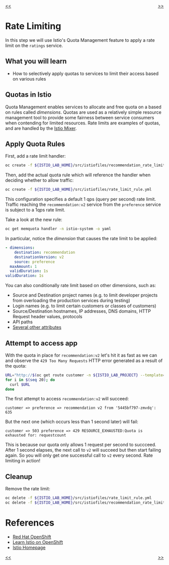 <div>
 <div style="float: left"><a href="./03-fault-injection.md"><span><<</span></a></div>
<div style="float: right"><a href="./05-timeouts.md"><span>>></span></a></div>
<div>
<br/>

# Rate Limiting

In this step we will use Istio's Quota Management feature to apply
a rate limit on the `ratings` service.

## What you will learn

* How to selectively apply quotas to services to limit their access based on various rules

## Quotas in Istio
Quota Management enables services to allocate and free quota on a
based on rules called _dimensions_. Quotas are used as a relatively
simple resource management tool to provide some fairness between
service consumers when contending for limited resources.
Rate limits are examples of quotas, and are handled by the
[Istio Mixer](https://istio.io/docs/concepts/policy-and-control/mixer.html).

## Apply Quota Rules

First, add a rate limit handler:

```bash
oc create -f ${ISTIO_LAB_HOME}/src/istiofiles/recommendation_rate_limit_handler.yml
```

Then, add the actual quota rule which will reference the handler when deciding whether to allow traffic:

```bash
oc create -f ${ISTIO_LAB_HOME}/src/istiofiles/rate_limit_rule.yml
```

This configuration specifies a default 1 qps (query per second) rate limit. Traffic reaching
the `recommendation:v2` service from the `preference` service is subject to a 1qps rate limit.

Take a look at the new rule:

```bash
oc get memquota handler -n istio-system -o yaml
```

In particular, notice the _dimension_ that causes the rate limit to be applied:

```yaml
- dimensions:
    destination: recommendation
    destinationVersion: v2
    source: preference
  maxAmount: 1
  validDuration: 1s
validDuration: 1s
```

You can also conditionally rate limit based on other dimensions, such as:

* Source and Destination project names (e.g. to limit developer projects from overloading the production services during testing)
* Login names (e.g. to limit certain customers or classes of customers)
* Source/Destination hostnames, IP addresses, DNS domains, HTTP Request header values, protocols
* API paths
* [Several other attributes](https://istio.io/docs/reference/config/mixer/attribute-vocabulary.html)

## Attempt to access app

With the quota in place for `recommendation:v2` let's hit it as fast as we can and observe the `429 Too Many Requests` HTTP
error generated as a result of the quota:

```bash
URL="http://$(oc get route customer -n ${ISTIO_LAB_PROJECT} --template='{{ .spec.host }}')"
for i in $(seq 20); do
  curl $URL
done
```

The first attempt to access `recommendation:v2` will succeed:

`customer => preference => recommendation v2 from '5445bf797-zmvdq': 635`

But the next one (which occurs less than 1 second later) will fail:

`customer => 503 preference => 429 RESOURCE_EXHAUSTED:Quota is exhausted for: requestcount`

This is because our quota only allows 1 request per second to succceed. After 1 second elapses,
the next call to `v2` will succeed but then start failing again. So you will only get one successful
call to `v2` every second. Rate limiting in action!

## Cleanup

Remove the rate limit:

```bash
oc delete -f ${ISTIO_LAB_HOME}/src/istiofiles/rate_limit_rule.yml
oc delete -f ${ISTIO_LAB_HOME}/src/istiofiles/recommendation_rate_limit_handler.yml
```

# References

* [Red Hat OpenShift](https://openshift.com)
* [Learn Istio on OpenShift](https://learn.openshift.com/servicemesh)
* [Istio Homepage](https://istio.io)

<div>
 <div style="float: left"><a href="./03-fault-injection.md"><span><<</span></a></div>
<div style="float: right"><a href="./05-timeouts.md"><span>>></span></a></div>
<div>
